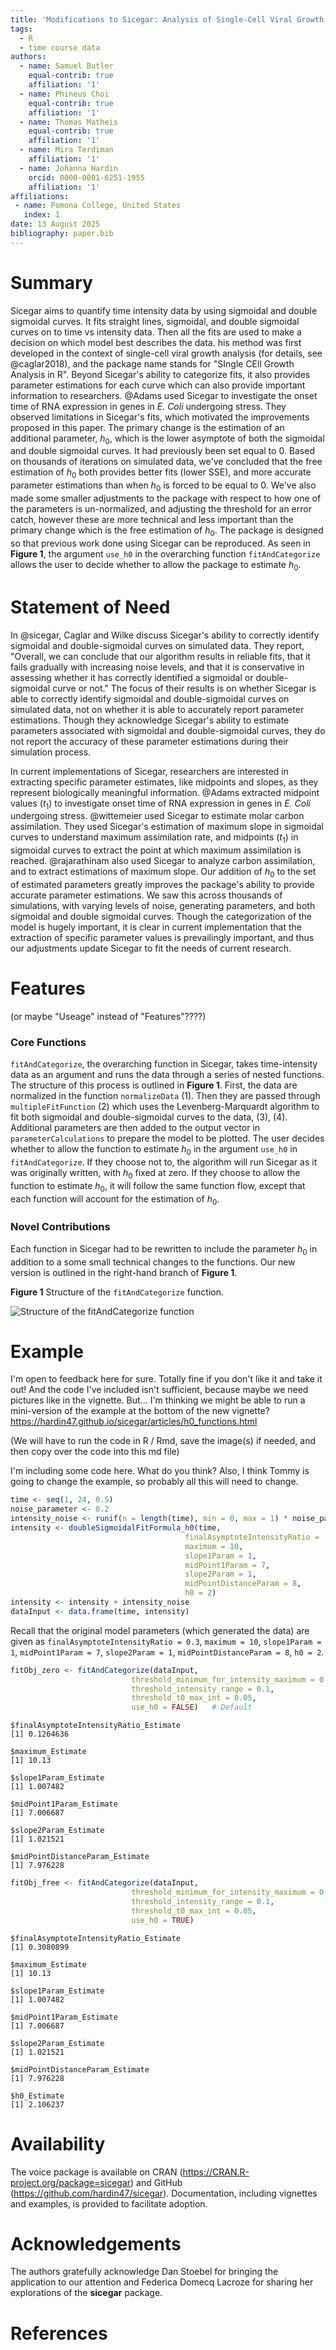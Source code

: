 ```yaml
---
title: 'Modifications to Sicegar: Analysis of Single-Cell Viral Growth Curves'
tags:
  - R
  - time course data
authors:
  - name: Samuel Butler
    equal-contrib: true 
    affiliation: '1'
  - name: Phineus Choi
    equal-contrib: true 
    affiliation: '1'
  - name: Thomas Matheis
    equal-contrib: true 
    affiliation: '1'
  - name: Mira Terdiman
    affiliation: '1'
  - name: Johanna Hardin
    orcid: 0000-0001-6251-1955
    affiliation: '1'
affiliations:
 - name: Pomona College, United States
   index: 1
date: 13 August 2025
bibliography: paper.bib
---
```


# Summary

Sicegar aims to quantify time intensity data by using sigmoidal and double sigmoidal curves.
It fits straight lines, sigmoidal, and double sigmoidal curves on to time vs intensity data.
Then all the fits are used to make a decision on which model best describes the data. 
his method was first developed in the context of single-cell viral growth analysis (for details, see @caglar2018), and the package name stands for "SIngle CEll Growth Analysis in R". 
Beyond Sicegar's ability to categorize fits, it also provides parameter estimations for each curve which can also provide important information to researchers. 
@Adams used Sicegar to investigate the onset time of RNA expression in genes in $\textit{E. Coli}$ undergoing stress. 
They observed limitations in Sicegar's fits, which motivated the improvements proposed in this paper. 
The primary change is the estimation of an additional parameter, $h_0$, which is the lower asymptote of both the sigmoidal and double sigmoidal curves. 
It had previously been set equal to 0. Based on thousands of iterations on simulated data, we've concluded that the free estimation of $h_0$ both provides better fits (lower SSE), and more accurate parameter estimations than when $h_0$ is forced to be equal to 0. 
We've also made some smaller adjustments to the package with respect to how one of the parameters is un-normalized, and adjusting the threshold for an error catch, however these are more technical and less important than the primary change which is the free estimation of $h_0$. 
The package is designed so that previous work done using Sicegar can be reproduced. 
As seen in **Figure 1**, the argument `use_h0` in the overarching function `fitAndCategorize` allows the user to decide whether to allow the package to estimate $h_0$.


# Statement of Need

In @sicegar, Caglar and Wilke discuss Sicegar's ability to correctly identify sigmoidal and double-sigmoidal curves on simulated data.
They report, "Overall, we can conclude that our algorithm results in reliable fits, that it fails gradually with increasing noise levels, and that it is conservative in assessing whether it has correctly identified a sigmoidal or double-sigmoidal curve or not."
The focus of their results is on whether Sicegar is able to correctly identify sigmoidal and double-sigmoidal curves on simulated data, not on whether it is able to accurately report parameter estimations.
Though they acknowledge Sicegar's ability to estimate parameters associated with sigmoidal and double-sigmoidal curves, they do not report the accuracy of these parameter estimations during their simulation process.

In current implementations of Sicegar, researchers are interested in extracting specific parameter estimates, like midpoints and slopes, as they represent biologically meaningful information.
@Adams extracted midpoint values ($t_1$) to investigate onset time of RNA expression in genes in $\textit{E. Coli}$ undergoing stress.
@wittemeier used Sicegar to estimate molar carbon assimilation. 
They used Sicegar's estimation of maximum slope in sigmoidal curves to understand maximum assimilation rate, and midpoints ($t_1$) in sigmoidal curves to extract the point at which maximum assimilation is reached. 
@rajarathinam also used Sicegar to analyze carbon assimilation, and to extract estimations of maximum slope.
Our addition of $h_0$ to the set of estimated parameters greatly improves the package's ability to provide accurate parameter estimations.
We saw this across thousands of simulations, with varying levels of noise, generating parameters, and both sigmoidal and double sigmoidal curves.
Though the categorization of the model is hugely important, it is clear in current implementation that the extraction of specific parameter values is prevailingly important, and thus our adjustments update Sicegar to fit the needs of current research. 


# Features 
(or maybe "Useage" instead of "Features"????)

### Core Functions

`fitAndCategorize`, the overarching function in Sicegar, takes time-intensity data as an argument and runs the data through a series of nested functions.
The structure of this process is outlined in **Figure 1**.
First, the data are normalized in the function `normalizeData` (1).
Then they are passed through `multipleFitFunction` (2) which uses the Levenberg-Marquardt algorithm to fit both sigmoidal and double-sigmoidal curves to the data, (3), (4).
Additional parameters are then added to the output vector in `parameterCalculations` to prepare the model to be plotted.
The user decides whether to allow the function to estimate $h_0$ in the argument `use_h0` in `fitAndCategorize`. 
If they choose not to, the algorithm will run Sicegar as it was originally written, with $h_0$ fixed at zero.
If they choose to allow the function to estimate $h_0$, it will follow the same function flow, except that each function will account for the estimation of $h_0$.

### Novel Contributions

Each function in Sicegar had to be rewritten to include the parameter $h_0$ in addition to a some small technical changes to the functions. 
Our new version is outlined in the right-hand branch of **Figure 1**.

**Figure 1** Structure of the `fitAndCategorize` function.

![Structure of the `fitAndCategorize` function](JOSS_Graphic.png)

# Example

I'm open to feedback here for sure.
Totally fine if you don't like it and take it out!
And the code I've included isn't sufficient, because maybe we need pictures like in the vignette.
But... I'm thinking we might be able to run a mini-version of the example at the bottom of the new vignette?
https://hardin47.github.io/sicegar/articles/h0_functions.html

(We will have to run the code in R / Rmd, save the image(s) if needed, and then copy over the code into this md file)

I'm including some code here. 
What do you think? 
Also, I think Tommy is going to change the example, so probably all this will need to change.

```r
time <- seq(1, 24, 0.5)
noise_parameter <- 0.2
intensity_noise <- runif(n = length(time), min = 0, max = 1) * noise_parameter
intensity <- doubleSigmoidalFitFormula_h0(time,
                                       finalAsymptoteIntensityRatio = .3,
                                       maximum = 10,
                                       slope1Param = 1,
                                       midPoint1Param = 7,
                                       slope2Param = 1,
                                       midPointDistanceParam = 8,
                                       h0 = 2)
intensity <- intensity + intensity_noise
dataInput <- data.frame(time, intensity)
```

Recall that the original model parameters (which generated the data) are given as `finalAsymptoteIntensityRatio = 0.3`, `maximum = 10`, `slope1Param = 1`, `midPoint1Param = 7`, `slope2Param = 1`, `midPointDistanceParam = 8`, `h0 = 2`.

```r
fitObj_zero <- fitAndCategorize(dataInput,
                           threshold_minimum_for_intensity_maximum = 0.3,
                           threshold_intensity_range = 0.1,
                           threshold_t0_max_int = 0.05,
                           use_h0 = FALSE)   # Default
```

```
$finalAsymptoteIntensityRatio_Estimate
[1] 0.1264636

$maximum_Estimate
[1] 10.13

$slope1Param_Estimate
[1] 1.007482

$midPoint1Param_Estimate
[1] 7.006687

$slope2Param_Estimate
[1] 1.021521

$midPointDistanceParam_Estimate
[1] 7.976228
```

```r
fitObj_free <- fitAndCategorize(dataInput,
                           threshold_minimum_for_intensity_maximum = 0.3,
                           threshold_intensity_range = 0.1,
                           threshold_t0_max_int = 0.05,
                           use_h0 = TRUE)
```

```
$finalAsymptoteIntensityRatio_Estimate
[1] 0.3080899

$maximum_Estimate
[1] 10.13

$slope1Param_Estimate
[1] 1.007482

$midPoint1Param_Estimate
[1] 7.006687

$slope2Param_Estimate
[1] 1.021521

$midPointDistanceParam_Estimate
[1] 7.976228

$h0_Estimate
[1] 2.106237
```



# Availability

The voice package is available on CRAN (https://CRAN.R-project.org/package=sicegar) and GitHub (https://github.com/hardin47/sicegar).
Documentation, including vignettes and examples, is provided to facilitate adoption.

# Acknowledgements

The authors gratefully acknowledge Dan Stoebel for bringing the application to our attention and Federica Domecq Lacroze for sharing her explorations of the **sicegar** package.





# References









